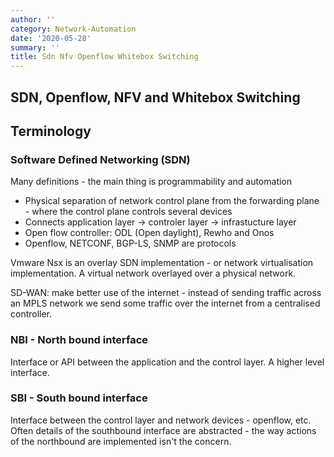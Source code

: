 ```yaml
---
author: ''
category: Network-Automation
date: '2020-05-28'
summary: ''
title: Sdn Nfv Openflow Whitebox Switching
---
```

## SDN, Openflow, NFV and Whitebox Switching

## Terminology

### Software Defined Networking (SDN)

Many definitions - the main thing is programmability and automation

* Physical separation of network control plane from the forwarding plane - where the control plane controls several devices
* Connects application layer -> controler layer -> infrastucture layer 
* Open flow controller: ODL (Open daylight), Rewho and Onos
* Openflow, NETCONF, BGP-LS, SNMP are protocols

Vmware Nsx is an overlay SDN implementation - or network virtualisation implementation. A virtual network overlayed over a physical network.

SD-WAN: make better use of the internet - instead of sending traffic across an MPLS network we send some traffic over the internet from a centralised controller.

### NBI - North bound interface

Interface or API between the application and the control layer. A higher level interface.

### SBI - South bound interface 

Interface between the control layer and network devices - openflow, etc.
Often details of the southbound interface are abstracted - the way actions of the northbound are implemented isn't the concern.
